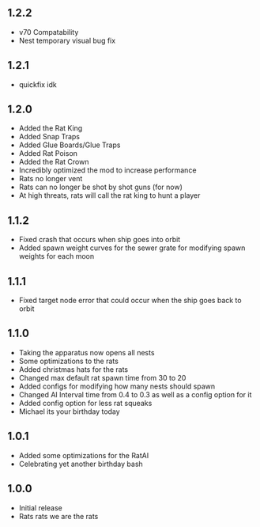 ## 1.2.2
- v70 Compatability
- Nest temporary visual bug fix

## 1.2.1
- quickfix idk

## 1.2.0
- Added the Rat King
- Added Snap Traps
- Added Glue Boards/Glue Traps
- Added Rat Poison
- Added the Rat Crown
- Incredibly optimized the mod to increase performance
- Rats no longer vent
- Rats can no longer be shot by shot guns (for now)
- At high threats, rats will call the rat king to hunt a player

## 1.1.2
- Fixed crash that occurs when ship goes into orbit
- Added spawn weight curves for the sewer grate for modifying spawn weights for each moon

## 1.1.1
- Fixed target node error that could occur when the ship goes back to orbit

## 1.1.0
- Taking the apparatus now opens all nests
- Some optimizations to the rats
- Added christmas hats for the rats
- Changed max default rat spawn time from 30 to 20
- Added configs for modifying how many nests should spawn
- Changed AI Interval time from 0.4 to 0.3 as well as a config option for it
- Added config option for less rat squeaks
- Michael its your birthday today

## 1.0.1
- Added some optimizations for the RatAI
- Celebrating yet another birthday bash

## 1.0.0
- Initial release
- Rats rats we are the rats